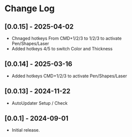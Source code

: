# Change Log

## [0.0.15] - 2025-04-02
- Chnaged hotkeys From CMD+1/2/3 to 1/2/3 to activate Pen/Shapes/Laser
- Added hotkeys 4/5 to switch Color and Thickness

## [0.0.14] - 2025-03-16
- Added hotkeys CMD+1/2/3 to activate Pen/Shapes/Laser

## [0.0.13] - 2024-11-22
- AutoUpdater Setup / Check

## [0.0.1] - 2024-09-01
- Initial release.
